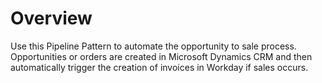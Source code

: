 # Overview

Use this Pipeline Pattern to automate the opportunity to sale process. Opportunities or orders are created in Microsoft Dynamics CRM and then automatically trigger the creation of invoices in Workday if sales occurs.
